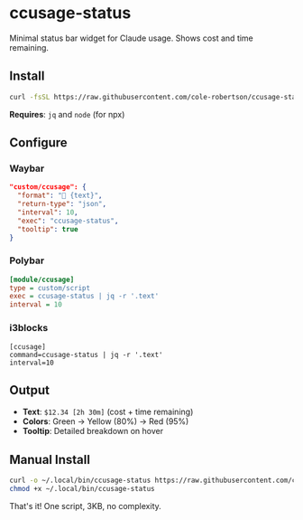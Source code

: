 # ccusage-status

Minimal status bar widget for Claude usage. Shows cost and time remaining.

## Install

```bash
curl -fsSL https://raw.githubusercontent.com/cole-robertson/ccusage-status/main/install.sh | bash
```

**Requires**: `jq` and `node` (for npx)

## Configure

### Waybar
```json
"custom/ccusage": {
  "format": "󰚩 {text}",
  "return-type": "json",
  "interval": 10,
  "exec": "ccusage-status",
  "tooltip": true
}
```

### Polybar
```ini
[module/ccusage]
type = custom/script
exec = ccusage-status | jq -r '.text'
interval = 10
```

### i3blocks
```
[ccusage]
command=ccusage-status | jq -r '.text'
interval=10
```

## Output

- **Text**: `$12.34 [2h 30m]` (cost + time remaining)
- **Colors**: Green → Yellow (80%) → Red (95%)
- **Tooltip**: Detailed breakdown on hover

## Manual Install

```bash
curl -o ~/.local/bin/ccusage-status https://raw.githubusercontent.com/cole-robertson/ccusage-status/main/ccusage-status
chmod +x ~/.local/bin/ccusage-status
```

That's it! One script, 3KB, no complexity.